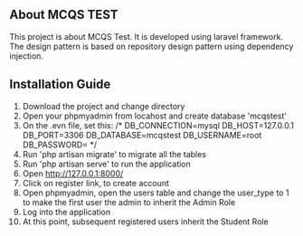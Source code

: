 

## About MCQS TEST

This project is about MCQS Test. It is developed using laravel framework. The design pattern is based on repository design pattern using dependency injection.

## Installation Guide
1. Download the project and change directory
2. Open your phpmyadmin from locahost and create database 'mcqstest'
3. On the .evn file, set this:
/*
    DB_CONNECTION=mysql
    DB_HOST=127.0.0.1
    DB_PORT=3306
    DB_DATABASE=mcqstest
    DB_USERNAME=root
    DB_PASSWORD=
*/
4. Run 'php artisan migrate' to migrate all the tables
5. Run 'php artisan serve' to run the application
6. Open http://127.0.0.1:8000/
7. Click on register link, to create account
8. Open phpmyadmin, open the users table and change the user_type to 1 to make the first user the admin to inherit the Admin Role
9. Log into the application
10. At this point, subsequent registered users inherit the Student Role
